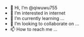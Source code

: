 - 👋 Hi, I’m @qiwuwu755
- 👀 I’m interested in internet
- 🌱 I’m currently learning ...
- 💞️ I’m looking to collaborate on ...
- 📫 How to reach me ...

<!---
qiwuwu755/qiwuwu755 is a ✨ special ✨ repository because its `README.md` (this file) appears on your GitHub profile.
You can click the Preview link to take a look at your changes.
--->
